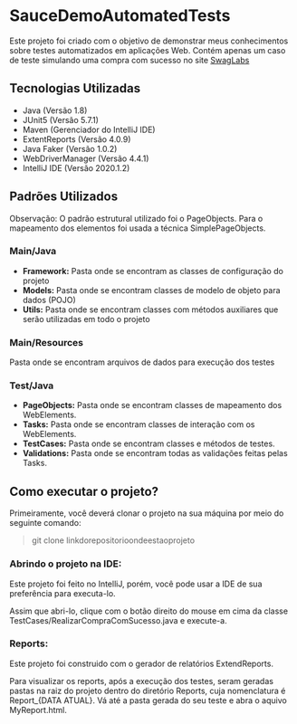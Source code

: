 # SauceDemoAutomatedTests

Este projeto foi criado com o objetivo de demonstrar meus conhecimentos sobre testes automatizados em aplicações Web. Contém apenas um caso de teste simulando uma compra com sucesso no site [SwagLabs](https://www.saucedemo.com/)

## Tecnologias Utilizadas

- Java (Versão 1.8)
- JUnit5 (Versão 5.7.1)
- Maven (Gerenciador do IntelliJ IDE)
- ExtentReports (Versão 4.0.9)
- Java Faker (Versão 1.0.2)
- WebDriverManager (Versão 4.4.1)
- IntelliJ IDE (Versão 2020.1.2)

## Padrões Utilizados
Observação: O padrão estrutural utilizado foi o PageObjects. Para o mapeamento dos elementos foi usada a técnica SimplePageObjects.

### Main/Java

- **Framework:** Pasta onde se encontram as classes de configuração do projeto
- **Models:** Pasta onde se encontram classes de modelo de objeto para dados (POJO)
- **Utils:** Pasta onde se encontram classes com métodos auxiliares que serão utilizadas em todo o projeto

### Main/Resources

Pasta onde se encontram arquivos de dados para execução dos testes

### Test/Java

- **PageObjects:** Pasta onde se encontram classes de mapeamento dos WebElements.
- **Tasks:** Pasta onde se encontram classes de interação com os WebElements.
- **TestCases:** Pasta onde se encontram classes e métodos de testes.
- **Validations:** Pasta onde se encontram todas as validações feitas pelas Tasks.

## Como executar o projeto?

Primeiramente, você deverá clonar o projeto na sua máquina por meio do seguinte comando:

> git clone linkdorepositorioondeestaoprojeto

### Abrindo o projeto na IDE:

Este projeto foi feito no IntelliJ, porém, você pode usar a IDE de sua preferência para executa-lo.

Assim que abri-lo, clique com o botão direito do mouse em cima da classe TestCases/RealizarCompraComSucesso.java e execute-a.

### Reports:

Este projeto foi construido com o gerador de relatórios ExtendReports.

Para visualizar os reports, após a execução dos testes, seram geradas pastas na raiz do projeto dentro do diretório Reports, cuja nomenclatura é Report_{DATA ATUAL}. Vá até a pasta gerada do seu teste e abra o aquivo MyReport.html.